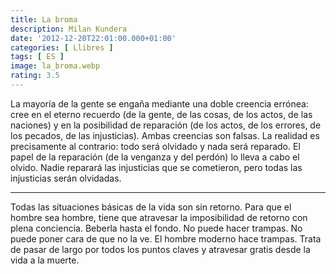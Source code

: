```yaml
---
title: La broma
description: Milan Kundera
date: '2012-12-20T22:01:00.000+01:00'
categories: [ Llibres ]
tags: [ ES ]
image: la_broma.webp
rating: 3.5
---
```


La mayoría de la gente se engaña mediante una doble creencia errónea: cree en el eterno recuerdo (de la gente, de las cosas, de los actos, de las naciones) y en la posibilidad de reparación (de los actos, de los errores, de los pecados, de las injusticias). Ambas creencias son falsas. La realidad es precisamente al contrario: todo será olvidado y nada será reparado. El papel de la reparación (de la venganza y del perdón) lo lleva a cabo el olvido. Nadie reparará las injusticias que se cometieron, pero todas las injusticias serán olvidadas.

---

Todas las situaciones básicas de la vida son sin retorno. Para que el hombre sea hombre, tiene que atravesar la imposibilidad de retorno con plena conciencia. Beberla hasta el fondo. No puede hacer trampas. No puede poner cara de que no la ve. El hombre moderno hace trampas. Trata de pasar de largo por todos los puntos claves y atravesar gratis desde la vida a la muerte.
